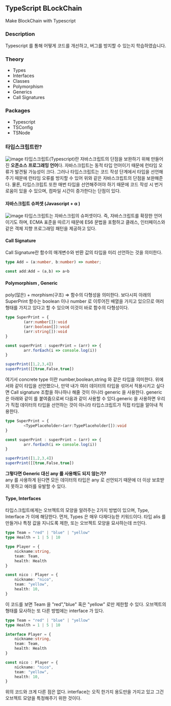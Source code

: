 ## TypeScript BLockChain
Make BlockChain with Typescript

### Description
Typescript 를 통해 어떻게 코드를 개선하고, 버그를 방지할 수 있는지 학습하였습니다. 

### Theory 
* Types
* Interfaces
* Classes
* Polymorphism
* Generics
* Call Signatures

### Packages
* Typescript
* TSConfig
* TSNode

### 타입스크립트란?
![image](https://user-images.githubusercontent.com/95459711/182028211-1d72eae0-e3e2-4b4a-8f2c-58e231ddc171.png)
타입스크립트(Typescript)란 자바스크립트의 단점을 보완하기 위해 만들어진 **오픈소스 프로그래밍 언어**다. 자바스크립트는 동적 타입 언어이기 때문에 런타임 오류가 발견될 가능성이 크다. 그러나 타입스크립트는 코드 작성 단계에서 타입을 선언해주기 때문에 런타임 오류를 방지할 수 있어  위와 같은 자바스크립트의 단점을 보완해준다. 물론, 타입스크립트 또한 매번 타입을 선언해주어야 하기 때문에 코드 작성 시 번거로움이 있을 수 있으며, 컴파일 시간이 증가한다는 단점이 있다.

#### 자바스크립트 슈퍼셋 (Javascript + α )
![image](https://user-images.githubusercontent.com/95459711/182028234-6eca139d-25e8-401d-af09-fc2335a503a7.png)
타입스크립트는 자바스크립의 슈퍼셋이다. 즉, 자바스크립트를 확장한 언어이기도 하며, ECMA 표준을 따르기 때문에 ES6 문법을 포함하고  클래스, 인터페이스와 같은 객체 지향 프로그래밍 패턴을 제공하고 있다. 

#### Call Signature
Call Signature란 함수의 매개변수와 반환 값의 타입을 미리 선언하는 것을 의미한다. 
```typescript
type Add = (a:number, b:number) => number;

const add:Add = (a,b) => a+b
```
#### Polymorphism , Generic
poly(많은) + morphism(구조) ⇒ 함수의 다형성을 의미한다. 보다시피 아래의 SuperPrint 함수는 boolean 이나 number 로 이루어진 배열을 가지고 있으므로 여러 형태를 가지고 있다고 할 수 있으며 이것이 바로 함수의 다형성이다. 
```typescript
type SuperPrint = {
		(arr:number[]):void
		(arr:boolean[]):void
		(arr:string[]):void
}

const superPrint : superPrint = (arr) => {
		arr.forEach(i => console.log(i))
}

superPrint([1,2,3,4])
superPrint([[true,False,true])
```
여기서 concrete type 이란 number,boolean,string 와 같은 타입을 의미한다.  위에서와 같이 타입을 선언했으나, 만약 내가 여러 데이터의 타입을 섞어서 적용시키고 싶다면 Call signature 조합을 하나하나 해줄 것이 아니라 generic 을 사용한다. generic 은 아래와 같이 <TypePlaceholder> 를 붙여줌으로써 다음과 같이 사용할 수 있다.generic 을 사용하면 우리가 직접 데이터의 타입을 선언하는 것이 아니라 타입스크립트가 직접 타입을 알아내 적용한다.

```typescript
type SuperPrint = {
		<TypePlaceholder>(arr:TypePlaceholder[]):void
}

const superPrint : superPrint = (arr) => {
		arr.forEach(i => console.log(i))
}

superPrint([1,2,3,4])
superPrint([[true,False,true])
```

**그렇다면 Generic 대신 any 를 사용해도 되지 않는가?**  
any 를 사용하게 된다면 모든 데이터의 타입은 any 로 선언되기 때문에 더 이상 보호받지 못하고 에러를 유발할 수 있다.

#### Type, Interfaces
타입스크립트에게는 오브젝트의 모양을 알려주는 2가지 방법이 있으며, Type, Interface 가 이에 해당한다. 
먼저, Types 은 매우 다재다능한 키워드이다. 타입 alis 를 만들거나 특정 값을 지니도록 제한, 또는 오브젝트 모양을 묘사하는데 쓰인다. 
```typescript
type Team = "red" | "blue" | "yellow"
type Health = 1 | 5 | 10

type Player = {
	nickname:string,
	team: Team,
	health: Health
}

const nico : Player = {
	nickname: "nico",
	team: "yellow",
	health: 10,
}
```
이 코드를 보면 Team 을 "red","blue" 혹은 "yellow" 로만 제한할 수 있다. 
오브젝트의 형태를 묘사하는 또 다른 방법에는 interface 가 있다. 
```typescript
type Team = "red" | "blue" | "yellow"
type Health = 1 | 5 | 10

interface Player = {
	nickname:string,
	team: Team,
	health: Health
}

const nico : Player = {
	nickname: "nico",
	team: "yellow",
	health: 10,
}
```
위의 코드와 크게 다른 점은 없다. interface는 오직 한가지 용도만을 가지고 있고 그건 오브젝트 모양을 특정해주기 위한 것이다. 


